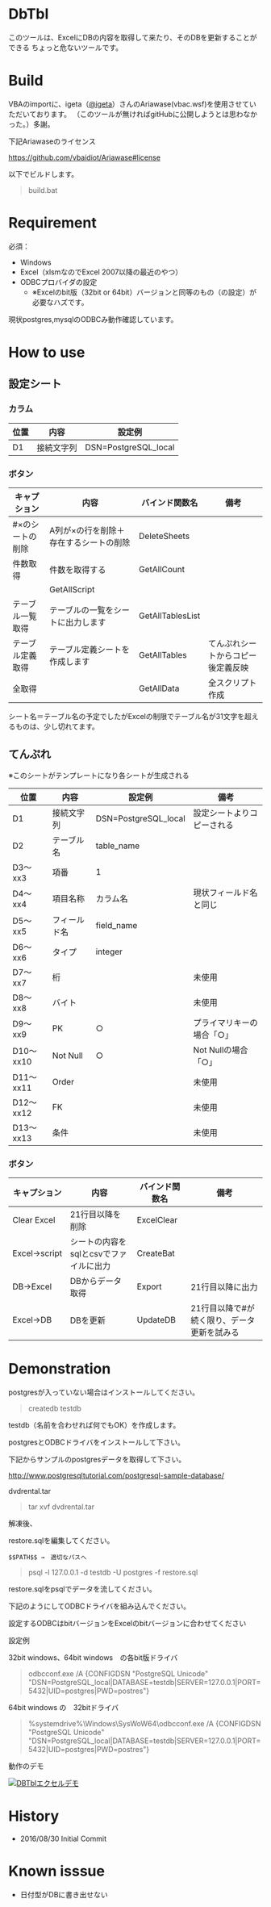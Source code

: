 # DbTbl

このツールは、ExcelにDBの内容を取得して来たり、そのDBを更新することができる
ちょっと危ないツールです。

# Build

VBAのimportに、igeta（[@igeta](http://twitter.com/igeta)）さんのAriawase(vbac.wsf)を使用させていただいております。
（このツールが無ければgitHubに公開しようとは思わなかった。）多謝。

下記Ariawaseのライセンス

https://github.com/vbaidiot/Ariawase#license

以下でビルドします。

> build.bat

# Requirement

必須：

* Windows
* Excel（xlsmなのでExcel 2007以降の最近のやつ）
* ODBCプロバイダの設定
  * ※Excelのbit版（32bit or 64bit）バージョンと同等のもの（の設定）が必要なハズです。

現状postgres,mysqlのODBCみ動作確認しています。

# How to use

## 設定シート

### カラム

|位置|内容|設定例|
|------|------|---------|
|D1   |接続文字列|DSN=PostgreSQL_local|

### ボタン

|キャプション|内容|バインド関数名|備考|
|------------------|------|---------------------|------|
|#×のシートの削除|A列が×の行を削除＋存在するシートの削除|DeleteSheets||
|件数取得|件数を取得する|GetAllCount||
||GetAllScript||
|テーブル一覧取得|テーブルの一覧をシートに出力します|GetAllTablesList||
|テーブル定義取得|テーブル定義シートを作成します|GetAllTables|てんぷれシートからコピー後定義反映|
|全取得||GetAllData|全スクリプト作成|設定のシートにある定義のすべての「Excel→script」ボタン動作|

シート名＝テーブル名の予定でしたがExcelの制限でテーブル名が31文字を超えるものは、少し切れてます。

## てんぷれ

※このシートがテンプレートになり各シートが生成される

|位置|内容|設定例|備考|
|------|------|---------|------|
|D1|接続文字列|DSN=PostgreSQL_local|設定シートよりコピーされる|
|D2|テーブル名|table_name||
|D3～xx3|項番|1||
|D4～xx4|項目名称|カラム名|現状フィールド名と同じ|
|D5～xx5|フィールド名|field_name||
|D6～xx6|タイプ|integer||
|D7～xx7|桁||未使用|
|D8～xx8|バイト||未使用|
|D9～xx9|PK|○|プライマリキーの場合「○」|
|D10～xx10|Not Null|○|Not Nullの場合「○」|
|D11～xx11|Order||未使用|
|D12～xx12|FK||未使用|
|D13～xx13|条件||未使用|

### ボタン

|キャプション|内容|バインド関数名|備考|
|---------|----|-----------|----|
|Clear Excel|21行目以降を削除|ExcelClear||
|Excel→script|シートの内容をsqlとcsvでファイルに出力|CreateBat||
|DB→Excel|DBからデータ取得|Export|21行目以降に出力|
|Excel→DB|DBを更新|UpdateDB|21行目以降で#が続く限り、データ更新を試みる|

# Demonstration

postgresが入っていない場合はインストールしてください。

> createdb testdb

testdb（名前を合わせれば何でもOK）を作成します。

postgresとODBCドライバをインストールして下さい。

下記からサンプルのpostgresデータを取得して下さい。

http://www.postgresqltutorial.com/postgresql-sample-database/

dvdrental.tar

> tar xvf dvdrental.tar

解凍後、

restore.sqlを編集してください。

```
$$PATH$$ →　適切なパスへ
```

> psql -l 127.0.0.1 -d testdb -U postgres -f restore.sql

restore.sqlをpsqlでデータを流してください。

下記のようにしてODBCドライバを組み込んでください。

設定するODBCはbitバージョンをExcelのbitバージョンに合わせてください

設定例

32bit windows、64bit windows　の各bit版ドライバ

> odbcconf.exe /A {CONFIGDSN "PostgreSQL Unicode" "DSN=PostgreSQL_local|DATABASE=testdb|SERVER=127.0.0.1|PORT=5432|UID=postgres|PWD=postres"}

64bit windows の　32bitドライバ

> %systemdrive%\Windows\SysWoW64\odbcconf.exe /A {CONFIGDSN "PostgreSQL Unicode" "DSN=PostgreSQL_local|DATABASE=testdb|SERVER=127.0.0.1|PORT=5432|UID=postgres|PWD=postres"}

動作のデモ

[![DBTblエクセルデモ](https://jp.axtstar.com/wp-content/uploads/2018/10/dbtbl.png)](https://www.youtube.com/watch?v=Q9I2nwsZ-yM:embed:cite)

# History

* 2016/08/30 Initial Commit

# Known isssue

* 日付型がDBに書き出せない

